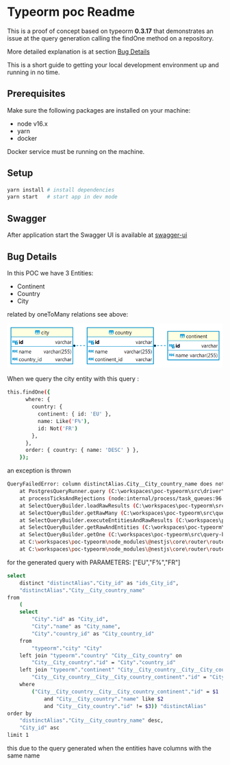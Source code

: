# Typeorm poc Readme
This is a proof of concept based on typeorm **0.3.17** that demonstrates an issue at the query generation 
calling the findOne method on a repository.

More detailed explanation is at section [Bug Details](#bug-details)

This is a short guide to getting your local development environment up and running in no time.

## Prerequisites

Make sure the following packages are installed on your machine:

- node v16.x
- yarn
- docker

Docker service must be running on the machine.

## Setup


```bash
yarn install # install dependencies
yarn start   # start app in dev mode
```

## Swagger
After application start the Swagger UI is available at [swagger-ui](http://localhost:5050)

## Bug Details

In this POC we have 3 Entities:
* Continent
* Country
* City

related by oneToMany relations see above:

![Alt text](diagram.png?raw=true "Diagram")

When we query the city entity with this query :

```bash
this.findOne({
      where: {
        country: {
          continent: { id: 'EU' },
          name: Like('F%'),
          id: Not('FR')
        },
      },
      order: { country: { name: 'DESC' } },
    });
```

an exception is thrown 
```bash
QueryFailedError: column distinctAlias.City__City_country_name does not exist
    at PostgresQueryRunner.query (C:\workspaces\poc-typeorm\src\driver\postgres\PostgresQueryRunner.ts:299:19)
    at processTicksAndRejections (node:internal/process/task_queues:96:5)
    at SelectQueryBuilder.loadRawResults (C:\workspaces\poc-typeorm\src\query-builder\SelectQueryBuilder.ts:3789:25)
    at SelectQueryBuilder.getRawMany (C:\workspaces\poc-typeorm\src\query-builder\SelectQueryBuilder.ts:1626:29)
    at SelectQueryBuilder.executeEntitiesAndRawResults (C:\workspaces\poc-typeorm\src\query-builder\SelectQueryBuilder.ts:3457:26)
    at SelectQueryBuilder.getRawAndEntities (C:\workspaces\poc-typeorm\src\query-builder\SelectQueryBuilder.ts:1670:29)
    at SelectQueryBuilder.getOne (C:\workspaces\poc-typeorm\src\query-builder\SelectQueryBuilder.ts:1697:25)
    at C:\workspaces\poc-typeorm\node_modules\@nestjs\core\router\router-execution-context.js:46:28
    at C:\workspaces\poc-typeorm\node_modules\@nestjs\core\router\router-proxy.js:9:17
```

for the generated query with PARAMETERS: ["EU","F%","FR"] 
```bash
select
	distinct "distinctAlias"."City_id" as "ids_City_id",
	"distinctAlias"."City__City_country_name"
from
	(
	select
		"City"."id" as "City_id",
		"City"."name" as "City_name",
		"City"."country_id" as "City_country_id"
	from
		"typeorm"."city" "City"
	left join "typeorm"."country" "City__City_country" on
		"City__City_country"."id" = "City"."country_id"
	left join "typeorm"."continent" "City__City_country__City__City_country_continent" on
		"City__City_country__City__City_country_continent"."id" = "City__City_country"."continent_id"
	where
		("City__City_country__City__City_country_continent"."id" = $1
			and "City__City_country"."name" like $2
			and "City__City_country"."id" != $3)) "distinctAlias"
order by
	"distinctAlias"."City__City_country_name" desc,
	"City_id" asc
limit 1
```
this due to the query generated when the entities have columns with the same name
